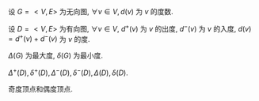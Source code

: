 设 $G=<V,E>$ 为无向图, $\forall v\in V, d(v)$ 为 $v$ 的度数. 

设 $D=<V,E>$ 为有向图, $\forall v\in V$, $d^+(v)$ 为 $v$ 的出度, $d^-(v)$ 为 $v$ 的入度, $d(v) = d^+(v) + d^-(v)$ 为 $v$ 的度. 

$\Delta(G)$ 为最大度, $\delta(G)$ 为最小度. 

$\Delta^+(D), \delta^+(D), \Delta^-(D), \delta^-(D), \Delta(D), \delta(D)$. 

奇度顶点和偶度顶点. 